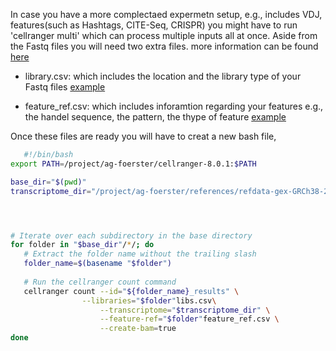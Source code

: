 In case you have a more complectaed expermetn setup, e.g., includes VDJ, features(such as Hashtags, CITE-Seq, CRISPR) you might have to run 'cellranger multi' which can process multiple inputs all at once.
Aside from the Fastq files you will need two extra files. more information can be found [here](https://www.10xgenomics.com/support/software/cell-ranger/latest/analysis/running-pipelines/cr-3p-multi) 
- library.csv: which includes the location and the library type of your Fastq files
  [example](https://github.com/Ahmedalaraby20/MHH-bioinformatics-support-community/blob/main/assets/libs.csv)

- feature_ref.csv: which includes inforamtion regarding your features e.g., the handel sequence, the pattern, the thype of feature
  [example](https://github.com/Ahmedalaraby20/MHH-bioinformatics-support-community/blob/main/assets/feature_ref.csv)

Once these files are ready you will have to creat a new bash file, 

 ```bash
    #!/bin/bash
export PATH=/project/ag-foerster/cellranger-8.0.1:$PATH

base_dir="$(pwd)"
transcriptome_dir="/project/ag-foerster/references/refdata-gex-GRCh38-2024-A"




# Iterate over each subdirectory in the base directory
for folder in "$base_dir"/*/; do
    # Extract the folder name without the trailing slash
    folder_name=$(basename "$folder")
    
    # Run the cellranger count command
    cellranger count --id="${folder_name}_results" \
    		     --libraries="$folder"libs.csv\
                     --transcriptome="$transcriptome_dir" \
                     --feature-ref="$folder"feature_ref.csv \
                     --create-bam=true
done
```
